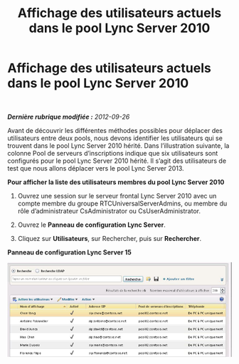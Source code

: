 ﻿---
title: Affichage des utilisateurs actuels dans le pool Lync Server 2010
TOCTitle: Affichage des utilisateurs actuels dans le pool Lync Server 2010
ms:assetid: c0986800-8ee4-4d50-9e9c-39f7c4e67bed
ms:mtpsurl: https://technet.microsoft.com/fr-fr/library/JJ721870(v=OCS.15)
ms:contentKeyID: 49891519
ms.date: 05/20/2016
mtps_version: v=OCS.15
ms.translationtype: HT
---

# Affichage des utilisateurs actuels dans le pool Lync Server 2010

 

_**Dernière rubrique modifiée :** 2012-09-26_

Avant de découvrir les différentes méthodes possibles pour déplacer des utilisateurs entre deux pools, nous devons identifier les utilisateurs qui se trouvent dans le pool Lync Server 2010 hérité. Dans l’illustration suivante, la colonne Pool de serveurs d’inscriptions indique que six utilisateurs sont configurés pour le pool Lync Server 2010 hérité. Il s’agit des utilisateurs de test que nous allons déplacer vers le pool Lync Server 2013.

**Pour afficher la liste des utilisateurs membres du pool Lync Server 2010**

1.  Ouvrez une session sur le serveur frontal Lync Server 2010 avec un compte membre du groupe RTCUniversalServerAdmins, ou membre du rôle d’administrateur CsAdministrator ou CsUserAdministrator.

2.  Ouvrez le **Panneau de configuration Lync Server**.

3.  Cliquez sur **Utilisateurs**, sur Rechercher, puis sur **Rechercher**.

**Panneau de configuration Lync Server 15**

![Boîte de dialogue Panneau de configuration Lync Server, déplacement d’utilisateurs](images/JJ205401.a2bce284-0392-4db3-9bb2-9f12699738e7(OCS.15).jpg "Boîte de dialogue Panneau de configuration Lync Server, déplacement d’utilisateurs")

